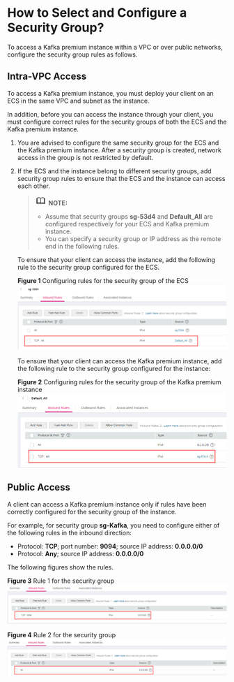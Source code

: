 # How to Select and Configure a Security Group?<a name="EN-US_TOPIC_0151094491"></a>

To access a Kafka premium instance within a VPC or over public networks, configure the security group rules as follows.

## Intra-VPC Access<a name="en-us_topic_0144320902_section14558174191811"></a>

To access a Kafka premium instance, you must deploy your client on an ECS in the same VPC and subnet as the instance.

In addition, before you can access the instance through your client, you must configure correct rules for the security groups of both the ECS and the Kafka premium instance.

1.  You are advised to configure the same security group for the ECS and the Kafka premium instance. After a security group is created, network access in the group is not restricted by default.
2.  If the ECS and the instance belong to different security groups, add security group rules to ensure that the ECS and the instance can access each other.

    >![](public_sys-resources/icon-note.gif) **NOTE:**   
    >-   Assume that security groups  **sg-53d4**  and  **Default\_All**  are configured respectively for your ECS and Kafka premium instance.  
    >-   You can specify a security group or IP address as the remote end in the following rules.  

    To ensure that your client can access the instance, add the following rule to the security group configured for the ECS.

    **Figure  1**  Configuring rules for the security group of the ECS<a name="en-us_topic_0144320902_fig33797291789"></a>  
    ![](figures/configuring-rules-for-the-security-group-of-the-ecs.png "configuring-rules-for-the-security-group-of-the-ecs")

    To ensure that your client can access the Kafka premium instance, add the following rule to the security group configured for the instance:

    **Figure  2**  Configuring rules for the security group of the Kafka premium instance<a name="en-us_topic_0144320902_fig20278121801016"></a>  
    ![](figures/configuring-rules-for-the-security-group-of-the-kafka-premium-instance.png "configuring-rules-for-the-security-group-of-the-kafka-premium-instance")


## Public Access<a name="en-us_topic_0144320902_section11732182422520"></a>

A client can access a Kafka premium instance only if rules have been correctly configured for the security group of the instance.

For example, for security group  **sg-Kafka**, you need to configure either of the following rules in the inbound direction:

-   Protocol:  **TCP**; port number:  **9094**; source IP address:  **0.0.0.0/0**
-   Protocol:  **Any**; source IP address:  **0.0.0.0/0**

The following figures show the rules.

**Figure  3**  Rule 1 for the security group<a name="en-us_topic_0144320902_fig128079219583"></a>  
![](figures/rule-1-for-the-security-group.png "rule-1-for-the-security-group")

**Figure  4**  Rule 2 for the security group<a name="en-us_topic_0144320902_fig99921542425"></a>  
![](figures/rule-2-for-the-security-group.png "rule-2-for-the-security-group")

